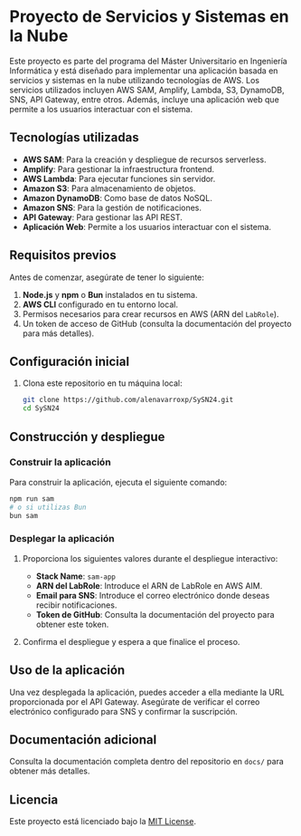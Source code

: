 # Proyecto de Servicios y Sistemas en la Nube

Este proyecto es parte del programa del Máster Universitario en Ingeniería Informática y está diseñado para implementar una aplicación basada en servicios y sistemas en la nube utilizando tecnologías de AWS. Los servicios utilizados incluyen AWS SAM, Amplify, Lambda, S3, DynamoDB, SNS, API Gateway, entre otros. Además, incluye una aplicación web que permite a los usuarios interactuar con el sistema.

## Tecnologías utilizadas

- **AWS SAM**: Para la creación y despliegue de recursos serverless.
- **Amplify**: Para gestionar la infraestructura frontend.
- **AWS Lambda**: Para ejecutar funciones sin servidor.
- **Amazon S3**: Para almacenamiento de objetos.
- **Amazon DynamoDB**: Como base de datos NoSQL.
- **Amazon SNS**: Para la gestión de notificaciones.
- **API Gateway**: Para gestionar las API REST.
- **Aplicación Web**: Permite a los usuarios interactuar con el sistema.

## Requisitos previos

Antes de comenzar, asegúrate de tener lo siguiente:

1. **Node.js** y **npm** o **Bun** instalados en tu sistema.
2. **AWS CLI** configurado en tu entorno local.
3. Permisos necesarios para crear recursos en AWS (ARN del `LabRole`).
4. Un token de acceso de GitHub (consulta la documentación del proyecto para más detalles).

## Configuración inicial

1. Clona este repositorio en tu máquina local:
   ```bash
   git clone https://github.com/alenavarroxp/SySN24.git
   cd SySN24
   ```

## Construcción y despliegue

### Construir la aplicación

Para construir la aplicación, ejecuta el siguiente comando:

```bash
npm run sam
# o si utilizas Bun
bun sam
```

### Desplegar la aplicación

1. Proporciona los siguientes valores durante el despliegue interactivo:

   - **Stack Name**: `sam-app`
   - **ARN del LabRole**: Introduce el ARN de LabRole en AWS AIM.
   - **Email para SNS**: Introduce el correo electrónico donde deseas recibir notificaciones.
   - **Token de GitHub**: Consulta la documentación del proyecto para obtener este token.

2. Confirma el despliegue y espera a que finalice el proceso.

## Uso de la aplicación

Una vez desplegada la aplicación, puedes acceder a ella mediante la URL proporcionada por el API Gateway. Asegúrate de verificar el correo electrónico configurado para SNS y confirmar la suscripción.

## Documentación adicional

Consulta la documentación completa dentro del repositorio en `docs/` para obtener más detalles.

## Licencia

Este proyecto está licenciado bajo la [MIT License](LICENSE).


